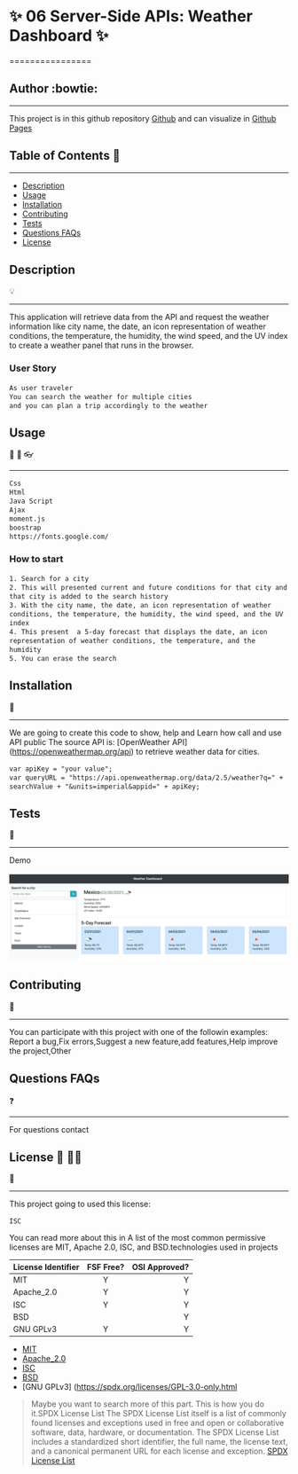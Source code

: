# :sparkles: 06 Server-Side APIs: Weather Dashboard  :sparkles:
================
## Author :bowtie:
***


This project is in this github repository [Github](https://github.com/rakeru2006/HW6)
and can visualize in [Github Pages](https://rakeru2006.github.io/HW6/)


## Table of Contents :pushpin:
***
  - [Description](#Description)
  - [Usage](#Usage)
  - [Installation](#Installation)
  - [Contributing](#Contributing)
  - [Tests](#Tests)
  - [Questions FAQs](#Questions-faqs)
  - [License](#License)


## Description
:bulb:
  ***
  This application will retrieve data from the API and request the weather information like  city name, the date, an icon representation of weather conditions, the temperature, the humidity, the wind speed, and the UV index to create a weather panel that runs in the browser.



### User Story

```
As user traveler
You can search the weather for multiple cities
and you can plan a trip accordingly to the weather
```



## Usage
:speech_balloon:  :hammer: :eyeglasses:
  ***
```
Css
Html
Java Script
Ajax
moment.js
boostrap 
https://fonts.google.com/
```
### How to start

```
1. Search for a city
2. This will presented current and future conditions for that city and that city is added to the search history
3. With the city name, the date, an icon representation of weather conditions, the temperature, the humidity, the wind speed, and the UV index
4. This present  a 5-day forecast that displays the date, an icon representation of weather conditions, the temperature, and the humidity
5. You can erase the search
```
## Installation
:feet:
***

We are going to create this code to show, help and Learn how call and use API public
The source API is: [OpenWeather API] (https://openweathermap.org/api) to retrieve weather data for cities.

```
var apiKey = "your value";
var queryURL = "https://api.openweathermap.org/data/2.5/weather?q=" + searchValue + "&units=imperial&appid=" + apiKey;
```



## Tests
:eyes:
***


Demo

![demo](https://github.com/rakeru2006/HW6/blob/master/weather.png?raw=true)




## Contributing
:man_with_gua_pi_mao:
***
You can participate with this project with one of the followin examples:
 Report a bug,Fix errors,Suggest a new feature,add features,Help improve the project,Other


## Questions FAQs
:question:
***

For questions contact

## License :cop: :guardsman:
:key:
  ***
  This project going to used this license:
  ~~~
  ISC
  ~~~

  You can read more about this in
  A list of the most common permissive licenses are MIT, Apache 2.0, ISC, and BSD.technologies used in projects

  | License Identifier| FSF Free? | OSI Approved? |
  |:--------------|:-------------:|--------------:|
  | MIT| Y | Y|
  | Apache_2.0 | Y | Y|
  | ISC | Y | Y |
  | BSD |  | Y |
  | GNU GPLv3 | Y | Y |


  * [MIT](https://spdx.org/licenses/MIT.html)
  * [Apache_2.0 ](https://spdx.org/licenses/Apache-2.0.html)
  * [ISC](https://spdx.org/licenses/ISC.html)
  * [BSD](https://spdx.org/licenses/BSD-1-Clause.html)
  * [GNU GPLv3] (https://spdx.org/licenses/GPL-3.0-only.html

  > Maybe you want to search more of this part.
  > This is how you do it.SPDX License List
  > The SPDX License List itself is a list of commonly found licenses and
  > exceptions used in free and open or collaborative software, data, hardware,
  > or documentation. The SPDX License List includes a standardized short identifier,
  > the full name, the license text, and a canonical
  > permanent URL for each license and exception.
  > [SPDX License List](https://spdx.org/licenses/)
